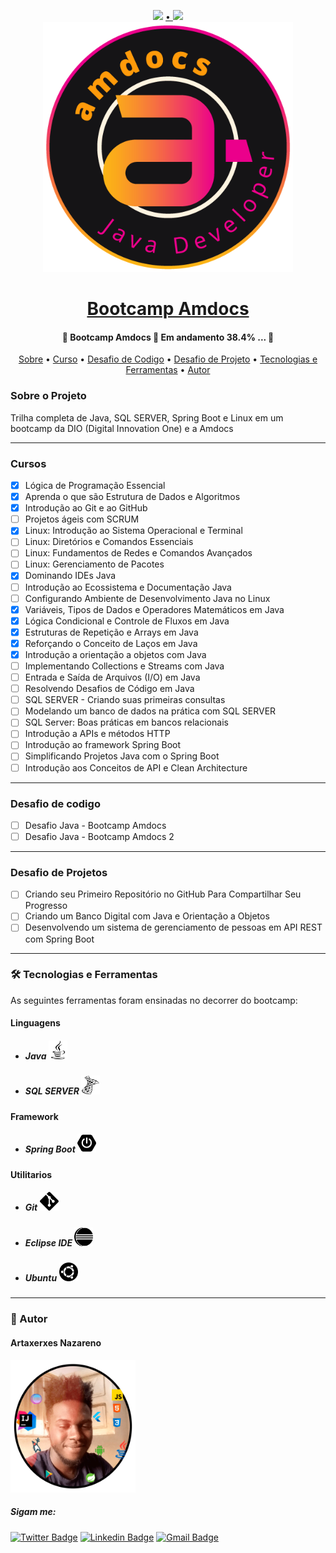 <div align="center">
<p>
    <img src="https://img.shields.io/badge/feito%20por-Artaxerxes Nazareno-blue"/>
    <a href="https://twitter.com/Artaxerxes0001">
    • 
    <img src="https://img.shields.io/twitter/follow/Artaxerxes0001?style=social">
    </a><br>
    <a href="https://web.dio.me/track/amdocs-java-developer" target="_blank">
        <img alt="logo amdocs" src="/image/logo-amdocs.png" height="400" >
    </a>
    <h1><a href="https://web.dio.me/track/amdocs-java-developer"> Bootcamp Amdocs </a> </h1>
</p>
<h4> 
	🚧  Bootcamp Amdocs 🚀 Em andamento 38.4%  ... 🚧
</h4>

<p>
 <a href="#sobre">Sobre</a> •
 <a href="#curso">Curso</a> •
 <a href="#desafio-codigo">Desafio de Codigo</a> •
 <a href="#desafio-projeto">Desafio de Projeto</a> •
  <a href="#tecnologias">Tecnologias e Ferramentas</a> •
 <a href="#autor">Autor</a> 

</p>
</div>

<h3><a name="sobre">Sobre o Projeto </a></h3>


<p>Trilha completa de Java, SQL SERVER, Spring Boot e Linux em um bootcamp da DIO (Digital Innovation One) e a Amdocs</p>

---
<h3><a name="cursos">Cursos</a></h3>

- [x] Lógica de Programação Essencial
- [x] Aprenda o que são Estrutura de Dados e Algoritmos
- [x] Introdução ao Git e ao GitHub
- [ ] Projetos ágeis com SCRUM
- [x] Linux: Introdução ao Sistema Operacional e Terminal
- [ ] Linux: Diretórios e Comandos Essenciais
- [ ] Linux: Fundamentos de Redes e Comandos Avançados
- [ ] Linux: Gerenciamento de Pacotes
- [x] Dominando IDEs Java
- [ ] Introdução ao Ecossistema e Documentação Java
- [ ] Configurando Ambiente de Desenvolvimento Java no Linux
- [x] Variáveis, Tipos de Dados e Operadores Matemáticos em Java
- [x] Lógica Condicional e Controle de Fluxos em Java
- [x] Estruturas de Repetição e Arrays em Java
- [x] Reforçando o Conceito de Laços em Java
- [x] Introdução a orientação a objetos com Java
- [ ] Implementando Collections e Streams com Java
- [ ] Entrada e Saída de Arquivos (I/O) em Java
- [ ] Resolvendo Desafios de Código em Java
- [ ] SQL SERVER - Criando suas primeiras consultas
- [ ] Modelando um banco de dados na prática com SQL SERVER
- [ ] SQL Server: Boas práticas em bancos relacionais
- [ ] Introdução a APIs e métodos HTTP
- [ ] Introdução ao framework Spring Boot
- [ ] Simplificando Projetos Java com o Spring Boot
- [ ] Introdução aos Conceitos de API e Clean Architecture
---
<h3><a name="desafio-codigo">Desafio de codigo</a></h3>

- [ ] Desafio Java - Bootcamp Amdocs
- [ ] Desafio Java - Bootcamp Amdocs 2

---

<h3><a name="desafio-projeto">Desafio de Projetos</a></h3>

- [ ] Criando seu Primeiro Repositório no GitHub Para Compartilhar Seu Progresso
- [ ] Criando um Banco Digital com Java e Orientação a Objetos
- [ ] Desenvolvendo um sistema de gerenciamento de pessoas em API REST com Spring Boot

---

<h3><a name="tecnologias">🛠 Tecnologias e Ferramentas</a></h3>
As seguintes ferramentas foram ensinadas no decorrer do bootcamp:
 
#### Linguagens
- ##### Java <img src="/image/tecnologias/java.svg" width="30">  
- ##### SQL SERVER <img src="/image/tecnologias/microsoftsqlserver.svg" width="30"> 

#### Framework
- ##### Spring Boot <img src="/image/tecnologias/springboot.svg" width="30"> 

#### Utilitarios
- ##### Git <img src="/image/tecnologias/git.svg" width="30"> 
- ##### Eclipse IDE <img src="/image/tecnologias/eclipseide.svg" width="30"> 
- ##### Ubuntu <img src="/image/tecnologias/ubuntu.svg" width="30"> 
---

<h3><a name="autor">🦸 Autor</a></h3>

#### Artaxerxes Nazareno
<img src="/image/eu.png" width="200">

##### Sigam me:
[![Twitter Badge](https://img.shields.io/badge/-@artaxerxes0001-1ca0f1?style=flat-square&labelColor=1ca0f1&logo=twitter&logoColor=white&link=https://twitter.com/tgmarinho)](https://twitter.com/Artaxerxes0001)  [![Linkedin Badge](https://img.shields.io/badge/-Artaxerxes_Nazareno-blue?style=flat-square&logo=Linkedin&logoColor=white&link=https://www.linkedin.com/in/artaxerxes-nazare/)](https://www.linkedin.com/in/artaxerxes-nazare/) [![Gmail Badge](https://img.shields.io/badge/-artaxerxesnazare@gmail.com-c14438?style=flat-square&logo=Gmail&logoColor=white&link=mailto:artaxerxesnazare@gmail.comm)](mailto:artaxerxesnazare@gmail.com)

